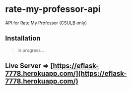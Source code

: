# rate-my-professor-api
API for Rate My Professor (CSULB only)

## Installation

> In progress ...

## Live Server => [https://eflask-7778.herokuapp.com/](https://eflask-7778.herokuapp.com/)
